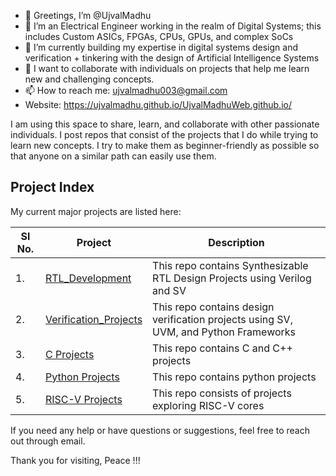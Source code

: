 - 🙏 Greetings, I’m @UjvalMadhu
- 👀 I’m an Electrical Engineer working in the realm of Digital Systems; this includes Custom ASICs, FPGAs, CPUs, GPUs, and complex SoCs
- 🌱 I’m currently building my expertise in digital systems design and verification + tinkering with the design of Artificial Intelligence Systems 
- 💞️ I want to collaborate with individuals on projects that help me learn new and challenging concepts.
- 📫 How to reach me: ujvalmadhu003@gmail.com
- Website: https://ujvalmadhu.github.io/UjvalMadhuWeb.github.io/

I am using this space to share, learn, and collaborate with other passionate individuals. I post repos that consist of the projects that I do while trying to learn new concepts. I try to make them as beginner-friendly as possible so that anyone on a similar path can easily use them.


## Project Index
My current major projects are listed here:

| Sl No. | Project | Description |
|--------|----------|------------|
| 1.    | [RTL_Development](https://github.com/UjvalMadhu/RTL_Development) | This repo contains Synthesizable RTL Design Projects using Verilog and SV |
| 2.    | [Verification_Projects](https://github.com/UjvalMadhu/Verification-Projects) | This repo contains design verification projects using SV, UVM, and Python Frameworks |
| 3.    | [C Projects](https://github.com/UjvalMadhu/C-Projects) | This repo contains C and C++ projects |
| 4.    | [Python Projects](https://github.com/UjvalMadhu/Python-Projects) | This repo contains python projects |
| 5. | [RISC-V Projects](https://github.com/UjvalMadhu/RISC_V_VSD)| This repo consists of projects exploring RISC-V cores |



If you need any help or have questions or suggestions, feel free to reach out through email.

Thank you for visiting, Peace !!! 

<!---
UjvalMadhu/UjvalMadhu is a ✨ special ✨ repository because its `README.md` [this file) appears on your GitHub profile.
You can click the Preview link to take a look at your changes.
--->
